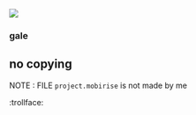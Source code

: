 <a href="https://discordbotlist.com/bots/812187967065292810"><img src="https://discordbotlist.com/api/v1/bots/812187967065292810/widget"></a>
### gale
## no copying
NOTE : FILE ```project.mobirise``` is not made by me

:trollface:
